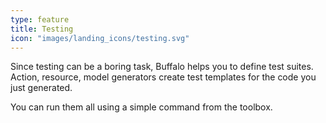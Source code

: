 ```yaml
---
type: feature
title: Testing
icon: "images/landing_icons/testing.svg"
---
```


Since testing can be a boring task, Buffalo helps you to define test suites. Action, resource, model generators create test templates for the code you just generated.

You can run them all using a simple command from the toolbox.